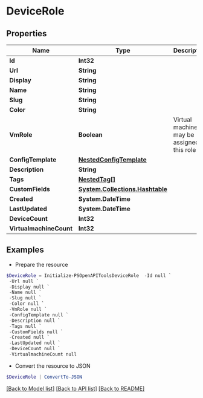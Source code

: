 # DeviceRole
## Properties

Name | Type | Description | Notes
------------ | ------------- | ------------- | -------------
**Id** | **Int32** |  | [readonly] 
**Url** | **String** |  | [readonly] 
**Display** | **String** |  | [readonly] 
**Name** | **String** |  | 
**Slug** | **String** |  | 
**Color** | **String** |  | [optional] 
**VmRole** | **Boolean** | Virtual machines may be assigned to this role | [optional] 
**ConfigTemplate** | [**NestedConfigTemplate**](NestedConfigTemplate.md) |  | [optional] 
**Description** | **String** |  | [optional] 
**Tags** | [**NestedTag[]**](NestedTag.md) |  | [optional] 
**CustomFields** | [**System.Collections.Hashtable**](AnyType.md) |  | [optional] 
**Created** | **System.DateTime** |  | [readonly] 
**LastUpdated** | **System.DateTime** |  | [readonly] 
**DeviceCount** | **Int32** |  | [readonly] 
**VirtualmachineCount** | **Int32** |  | [readonly] 

## Examples

- Prepare the resource
```powershell
$DeviceRole = Initialize-PSOpenAPIToolsDeviceRole  -Id null `
 -Url null `
 -Display null `
 -Name null `
 -Slug null `
 -Color null `
 -VmRole null `
 -ConfigTemplate null `
 -Description null `
 -Tags null `
 -CustomFields null `
 -Created null `
 -LastUpdated null `
 -DeviceCount null `
 -VirtualmachineCount null
```

- Convert the resource to JSON
```powershell
$DeviceRole | ConvertTo-JSON
```

[[Back to Model list]](../README.md#documentation-for-models) [[Back to API list]](../README.md#documentation-for-api-endpoints) [[Back to README]](../README.md)

